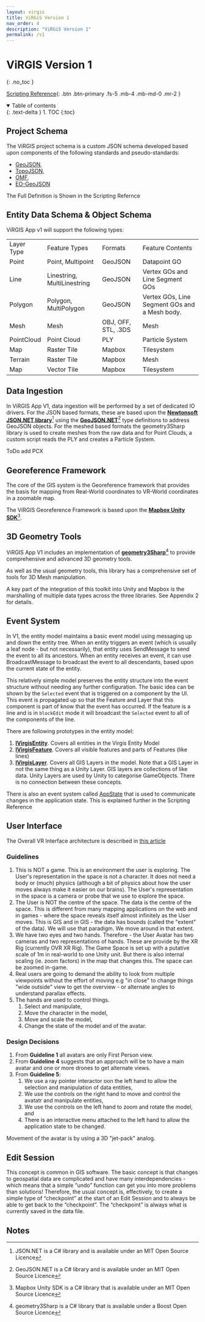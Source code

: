 ```yaml
---
layout: virgis
title: ViRGiS Version 1
nav_order: 4
description: "ViRGiS Version 1"
permalink: /v1
---
```


# ViRGIS Version 1
{: .no_toc }

[Scripting Reference](https://virgis-team.github.io/ViRGIS_V1/api/Virgis.html){: .btn .btn-primary .fs-5 .mb-4 .mb-md-0 .mr-2 } 

<details open markdown="block">
  <summary>
    Table of contents
  </summary>
  {: .text-delta }
1. TOC
{:toc}
</details>

## ​Project Schema

The ViRGIS project schema is a custom JSON schema developed based upon components of the following standards and pseudo-standards:



*   [GeoJSON](https://tools.ietf.org/html/rfc7946),
*   [TopoJSON,](https://github.com/topojson/topojson-specification)
*   [OMF](https://omf.readthedocs.io/en/latest/content/api.html),
*   [EO-GeoJSON](https://www.ogc.org/standards/eo-geojson)

The Full Definition is Shown in the Scripting Refernce


## ​Entity Data Schema & Object Schema

ViRGIS App v1 will support the following types:


<table>
  <tr>
   <td>Layer Type
   </td>
   <td>Feature Types
   </td>
   <td>Formats
   </td>
   <td>Feature Contents
   </td>
  </tr>
  <tr>
   <td>Point
   </td>
   <td>Point, Multipoint
   </td>
   <td>GeoJSON
   </td>
   <td>Datapoint GO
   </td>
  </tr>
  <tr>
   <td>Line
   </td>
   <td>Linestring, MultiLinestring
   </td>
   <td>GeoJSON
   </td>
   <td>Vertex GOs and Line  Segment GOs
   </td>
  </tr>
  <tr>
   <td>Polygon
   </td>
   <td>Polygon, MultiPolygon
   </td>
   <td>GeoJSON
   </td>
   <td>Vertex GOs, Line Segment GOs and a Mesh body.
   </td>
  </tr>
  <tr>
   <td>Mesh
   </td>
   <td>Mesh
   </td>
   <td>OBJ, OFF, STL, .3DS
   </td>
   <td>Mesh
   </td>
  </tr>
  <tr>
   <td>PointCloud
   </td>
   <td>Point Cloud
   </td>
   <td>PLY
   </td>
   <td>Particle System
   </td>
  </tr>
  <tr>
   <td>Map
   </td>
   <td>Raster Tile 
   </td>
   <td>Mapbox
   </td>
   <td>Tilesystem
   </td>
  </tr>
  <tr>
   <td>Terrain
   </td>
   <td>Raster Tile
   </td>
   <td>Mapbox
   </td>
   <td>Mesh
   </td>
  </tr>
  <tr>
   <td>Map
   </td>
   <td>Vector Tile
   </td>
   <td>Mapbox
   </td>
   <td>Tilesystem
   </td>
  </tr>
</table>



## ​Data Ingestion

In ViRGIS App V1, data ingestion will be performed by a set of dedicated IO drivers. For the JSON based formats, these are based upon the **[Newtonsoft JSON.NET library](https://www.newtonsoft.com/json/help/html/Introduction.htm)**[^1] using the **[GeoJSON.NET](https://github.com/GeoJSON-Net/GeoJSON.Net)**[^2] type definitions to address GeoJSON objects. For the meshed based formats the geometry3Sharp library is used to create meshes from the raw data and for Point Clouds, a custom script reads the PLY and creates a Particle System.

ToDo add PCX 


## Georeference Framework

The core of the GIS system is the Georeference framework that provides the basis for mapping from Real-World coordinates to VR-World coordinates in a zoomable map.

The ViRGIS Georeference Framework is based upon the **[Mapbox Unity SDK](https://github.com/mapbox/mapbox-unity-sdk)**[^3].


## ​3D Geometry Tools

ViRGIS App V1 includes an implementation of **[geometry3Sharp](https://github.com/gradientspace/geometry3Sharp)**[^4] to provide comprehensive and advanced 3D geometry tools.

As well as the usual geometry tools, this library has a comprehensive set of tools for 3D Mesh manipulation.

A key part of the integration of this toolkit into Unity and Mapbox is the marshalling of multiple data types across the three libraries. See Appendix 2 for details.


## ​Event System

In V1, the entity model maintains a basic event model using messaging up and down the entity tree. When an entity triggers an event (which is usually a leaf node - but not necessarily), that entity uses SendMessage to send the event to all its ancestors. When an entity receives an event, it can use BroadcastMessage to broadcast the event to all descendants, based upon the current state of the entity.

This relatively simple model preserves the entity structure into the event structure without needing any further configuration. The basic idea can be shown by the `Selected` event that is triggered on a component by the UI. This event is propagated up so that the Feature and Layer that this component is part of know that the event has occurred. If the feature is a line and is in `blockEdit` mode it will broadcast the `Selected` event to all of the components of the line.

There are following prototypes in the entity model:



1. **[IVirgisEntity](https://virgis-team.github.io/ViRGIS_V1/api/Virgis.IVirgisEntity.html)**. Covers all entities in the Virgis Entity Model
2. **[IVirgisFeature](https://virgis-team.github.io/ViRGIS_V1/api/Virgis.IVirgisFeature.html)**. Covers all visible features and parts of Features (like lines)
3. **[IVirgisLayer](https://virgis-team.github.io/ViRGIS_V1/api/Virgis.IVirgisLayer.html)**. Covers all GIS Layers in the model. Note that a GIS Layer in not the same thing as a Unity Layer. GIS layers are collections of like data. Unity Layers are used by Unity to categorise GameObjects. There is no connection between these concepts.

There is also an event system called [AppState](https://virgis-team.github.io/ViRGIS_V1/api/Virgis.AppState.html) that is used to communicate changes in the application state. This is explained further in the Scripting Reference


## ​User Interface

The Overall VR Interface architecture is described in [this article](https://medium.com/runic-software/making-a-business-oriented-vr-interface-a42e37f3bbe4)


### ​Guidelines



1. This is NOT a game. This is an environment the user is exploring. The User's representation in the space is not a character. It does not need a body or (much) physics (although a bit of physics about how the user moves always make it easier on our brains). The User's representation in the space is a camera or probe that we use to explore the space.
2. The User is NOT the centre of the space. The data is the centre of the space. This is different from many mapping applications on the web and in games - where the space reveals itself almost infinitely as the User moves. This is GIS and in GIS - the data has bounds (called the "extent" of the data). We will use that paradigm. We move around in that extent.
3. We have two eyes and two hands. Therefore - the User Avatar has two cameras and two representations of hands. These are provide by the XR Rig (currently OVR XR Rig). The Game Space is set up with a putative scale of 1m in real-world to one Unity unit. But there is also internal scaling (ie. zoom factors) in the map that changes this. The space can be zoomed in-game.
4. Real users are going to demand the ability to look from multiple viewpoints without the effort of moving e.g "in close" to change things "wide outside" view to get the overview - or alternate angles to understand parallax effects. 
5. The hands are used to control things.
    1. Select and manipulate,
    2. Move the character in the model,
    3. Move and scale the model,
    4. Change the state of the model and of the avatar.


### ​Design Decisions

1. From **Guideline 1** all avatars are only First Person view.
2. From **Guideline 4** suggests that an approach will be to have a main avatar and one or more drones to get alternate views.
3. From **Guideline 5**:
    1. We use a ray pointer interactor oon the left hand to allow the selection and manipulation of data entities,
    2. We use the controls on the right hand to move and control the avatatr and manipulate entities,
    3. We use the controls on the left hand to zoom and rotate the model, and
    4. There is an interactive menu attached to the left hand to allow the application state to be changed.

Movement of the avatar is by using a 3D "jet-pack" analog.

## ​Edit Session

This concept is common in GIS software. The basic concept is that changes to geospatial data are complicated and have many interdependencies - which means that a simple “undo” function can get you into more problems than solutions! Therefore, the usual concept is, effectively, to create a simple type of “checkpoint” at the start of an Edit Session and to always be able to get back to the “checkpoint”. The “checkpoint” is always what is currently saved in the data file.


<!-- Footnotes themselves at the bottom. -->
## Notes

[^1]:
     JSON.NET is a C# library and is available under an MIT Open Source Licence

[^2]:
     GeoJSON.NET is a C# library and is available under an MIT Open Source Licence

[^3]:
     Mapbox Unity SDK is a C# library that is available under an MIT Open Source Licence 

[^4]:
     geometry3Sharp is a C# library that is available under a Boost Open Source Licence



